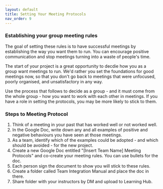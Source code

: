 ```yaml
---
layout: default
title: Setting Your Meeting Protocols
nav_order: 9
---
```

### Establishing your group meeting rules

The goal of setting these rules is to have successful meetings by establishing the way you want them to run. You can encourage positive communication and stop meetings turning into a waste of people's time. 

The start of your project is a great opportunity to decdie how you as a group want meetings to run. We'd rather you set the foundations for good meetings now, so that you don't go back to meetings that were unfocused, poorly organised, and unsatisfactory in any way. 

Use the process that follows to decide as a group - and it must come from the whole group - how you want to work with each other in meetings. If you have a role in setting the protocols, you may be more likely to stick to them. 

### Steps to Meeting Protocol

1. Think of a meeting in your past that has worked well or not worked well. 
2. In the Google Doc, write down any and all examples of positive and negative behaviours you have seen at those meetings. 
3. As a team, identify which of the examples could be adopted - and which should be avoided - for the new project. 
4. Create a new Google Doc entitled "[Insert Team Name] Meeting Protocols" and co-create your meeting rules. You can use bullets for the doc. 
5. Each person sign the document to show you will stick to these rules. 
6. Create a folder called Team Integration Manual and place the doc in there. 
6. Share folder with your instructors by DM and upload to Learning Hub.

